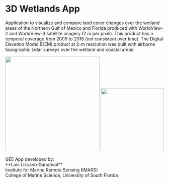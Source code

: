 # 3D Wetlands App
<p>Application to visualize and compare land cover changes over the wetland areas of the Northern Gulf of Mexico and Florida produced with WorldView-2 and WorldView-3 satellite imagery (2 m per pixel). This product has a temporal coverage from 2009 to 2018 (not consistent over time). The Digital Elevation Model (DEM) product at 2-m resolution was built with airborne topographic Lidar surveys over the wetland and coastal areas.</p>


<img src="https://raw.github.com/luislizcano/3D-wetlands-app/main/logos/USF-Logo2.png" width="300"> <img src="https://raw.github.com/luislizcano/3D-wetlands-app/main/logos/TAMUCC_block-color.png" width="200">


<p>GEE App developed by:<br>
**Luis Lizcano-Sandoval**<br>
Institute for Marine Remote Sensing (IMARS)<br>
College of Marine Science, University of South Florida</p>
